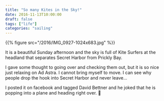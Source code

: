 ```yaml
---
title: "So many Kites in the Sky!"
date: 2016-11-13T10:00:00
draft: false
tags: ["life"]
categories: "sailing"
---
```


{{% figure src="/2016/IMG_0927-1024x683.jpg" %}}

It is a beautiful Sunday afternoon and the sky is full of Kite Surfers at the headland that separates Secret Harbor from Prickly Bay.

I gave some thought to going over and checking them out, but it is so nice just relaxing on Ad Astra.  I cannot bring myself to move.  I can see why people drop the hook into Secret Harbor and never leave…

I posted it on facebook and tagged David Bettner and he joked that he is popping into a plane and heading right over.  🙂